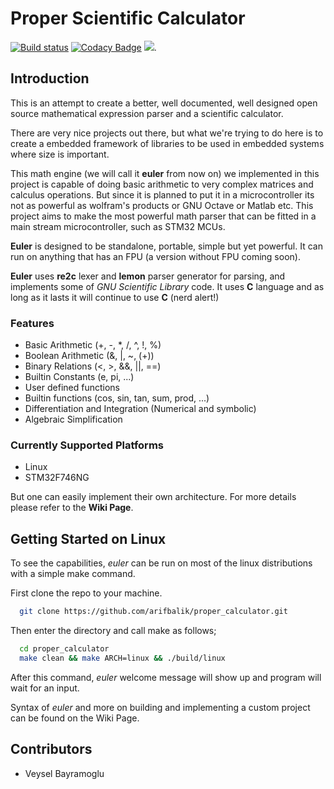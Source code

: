 # Proper Scientific Calculator

[![Build status](https://ci.appveyor.com/api/projects/status/cmixc0p8csoy08n6?svg=true)](https://ci.appveyor.com/project/arifbalik/proper-calculator) [![Codacy Badge](https://api.codacy.com/project/badge/Grade/d20996c73bc24168b8e67f459447e375)](https://www.codacy.com/app/arifbalik/proper_calculator?utm_source=github.com&amp;utm_medium=referral&amp;utm_content=arifbalik/proper_calculator&amp;utm_campaign=Badge_Grade) [![](https://tokei.rs/b1/github/arifbalik/proper_calculator?category=code)](https://github.com/arifbalik/proper_calculator).

## Introduction
This is an attempt to create a better, well documented, well designed open source mathematical expression parser and a scientific calculator.

There are very nice projects out there, but what we're trying to do here is to create a embedded framework of libraries to be used in embedded systems where size is important.

This math engine (we will call it **euler** from now on) we implemented in this project is capable of doing basic arithmetic to very complex matrices and calculus operations. But since it is planned to put it in a microcontroller its not as powerful as wolfram's products or GNU Octave or Matlab etc. This project aims to make the most powerful math parser that can be fitted in a main stream microcontroller, such as STM32 MCUs.

**Euler** is designed to be standalone, portable, simple but yet powerful. It can run on anything that has an FPU (a version without FPU coming soon).

**Euler** uses **re2c** lexer and **lemon** parser generator for parsing, and implements some of *GNU Scientific Library* code. It uses **C** language and as long as it lasts it will continue to use **C** (nerd alert!)

### Features
-   Basic Arithmetic (+, -, *, /, ^, !, %)
-   Boolean Arithmetic (&, |, ~, (+))
-   Binary Relations (<, >, &&, ||, ==)
-   Builtin Constants (e, pi, ...)
-   User defined functions
-   Builtin functions (cos, sin, tan, sum, prod, ...)
-   Differentiation and Integration (Numerical and symbolic)
-   Algebraic Simplification

### Currently Supported Platforms

-   Linux
-   STM32F746NG

But one can easily implement their own architecture. For more details please refer to the **Wiki Page**.

## Getting Started on Linux

To see the capabilities, *euler* can be run on most of the linux distributions with a simple make command.

First clone the repo to your machine.

```bash
  git clone https://github.com/arifbalik/proper_calculator.git
```

Then enter the directory and call make as follows;

```bash
  cd proper_calculator
  make clean && make ARCH=linux && ./build/linux
```

After this command, *euler* welcome message will show up and program will wait for an input.

Syntax of *euler* and more on building and implementing a custom project can be found on the Wiki Page.

## Contributors

-   Veysel Bayramoglu
